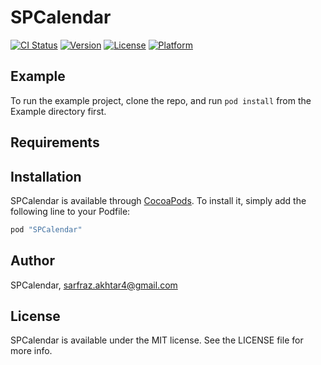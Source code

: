 # SPCalendar

[![CI Status](http://img.shields.io/travis/SPCalendar/SPCalendar.svg?style=flat)](https://travis-ci.org/SPCalendar/SPCalendar)
[![Version](https://img.shields.io/cocoapods/v/SPCalendar.svg?style=flat)](http://cocoapods.org/pods/SPCalendar)
[![License](https://img.shields.io/cocoapods/l/SPCalendar.svg?style=flat)](http://cocoapods.org/pods/SPCalendar)
[![Platform](https://img.shields.io/cocoapods/p/SPCalendar.svg?style=flat)](http://cocoapods.org/pods/SPCalendar)

## Example

To run the example project, clone the repo, and run `pod install` from the Example directory first.

## Requirements

## Installation

SPCalendar is available through [CocoaPods](http://cocoapods.org). To install
it, simply add the following line to your Podfile:

```ruby
pod "SPCalendar"
```

## Author

SPCalendar, sarfraz.akhtar4@gmail.com

## License

SPCalendar is available under the MIT license. See the LICENSE file for more info.
